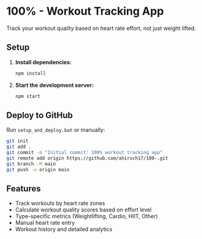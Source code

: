 # 100% - Workout Tracking App

Track your workout quality based on heart rate effort, not just weight lifted.

## Setup

1. **Install dependencies:**
   ```bash
   npm install
   ```

2. **Start the development server:**
   ```bash
   npm start
   ```

## Deploy to GitHub

Run `setup_and_deploy.bat` or manually:

```bash
git init
git add .
git commit -m "Initial commit: 100% workout tracking app"
git remote add origin https://github.com/ahirsch17/100-.git
git branch -M main
git push -u origin main
```

## Features

- Track workouts by heart rate zones
- Calculate workout quality scores based on effort level
- Type-specific metrics (Weightlifting, Cardio, HIIT, Other)
- Manual heart rate entry
- Workout history and detailed analytics

